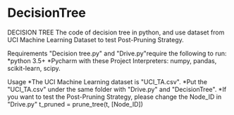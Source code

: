 # DecisionTree
DECISION TREE
The code of decision tree in python, and use dataset from UCI Machine Learning Dataset to test Post-Pruning Strategy.


Requirements
"Decision tree.py" and "Drive.py"require the following to run:
*python 3.5+
*Pycharm with these Project Interpreters: numpy, pandas, scikit-learn, scipy.


Usage
*The UCI Machine Learning dataset is "UCI_TA.csv".
*Put the "UCI_TA.csv" under the same folder with "Drive.py" and "DecisionTree".
*If you want to test the Post-Pruning Strategy, please change the Node_ID in "Drive.py" t_pruned = prune_tree(t, [Node_ID])
